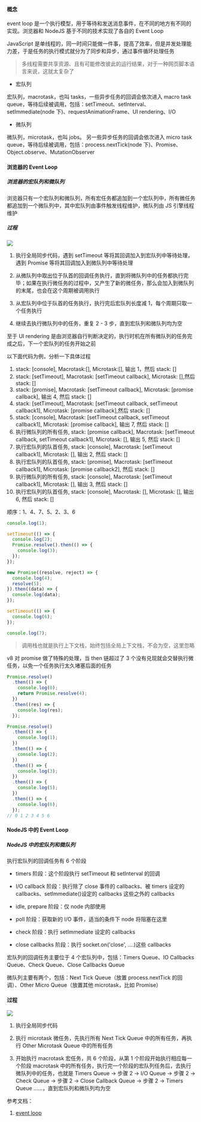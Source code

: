 #### 概念

event loop 是一个执行模型，用于等待和发送消息事件，在不同的地方有不同的实现。浏览器和 NodeJS 基于不同的技术实现了各自的 Event Loop

JavaScript 是单线程的，同一时间只能做一件事，提高了效率，但是并发处理能力差，于是任务的执行模式就分为了同步和异步，通过事件循环处理任务

> 多线程需要共享资源、且有可能修改彼此的运行结果，对于一种网页脚本语言来说，这就太复杂了

- 宏队列

宏队列，macrotask，也叫 tasks，一些异步任务的回调会依次进入 macro task queue，等待后续被调用，包括：setTimeout、setInterval、setImmediate(node 下)、requestAnimationFrame、UI rendering、I/O

- 微队列

微队列，microtask，也叫 jobs。 另一些异步任务的回调会依次进入 micro task queue，等待后续被调用，包括：process.nextTick(node 下)、Promise、Object.observe、MutationObserver

#### 浏览器的 Event Loop

##### 浏览器的宏队列和微队列

浏览器只有一个宏队列和微队列，所有宏任务都追加到一个宏队列中，所有微任务都追加到一个微队列中，其中宏队列由事件触发线程维护，微队列由 JS 引擎线程维护

##### 过程

![](https://segmentfault.com/img/remote/1460000016278118)

1. 执行全局同步代码，遇到 setTimeout 等将其回调加入到宏队列中等待处理，遇到 Promise 等将其回调加入到微队列中等待处理

2. 从微队列中取出位于队首的回调任务执行，直到将微队列中的任务都执行完毕；如果在执行微任务的过程中，又产生了新的微任务，那么会加入到微队列的末尾，也会在这个周期被调用执行

3. 从宏队列中位于队首的任务执行，执行完后宏队列长度减 1，每个周期只取一个任务执行

4. 继续去执行微队列中的任务，重复 2 - 3 步，直到宏队列和微队列均为空

至于 UI rendering 是由浏览器自行判断决定的，执行时机在所有微队列的任务完成之后，下一个宏队列的任务开始之前

以下面代码为例，分析一下具体过程

1. stack: [console], Macrotask:[], Microtask:[], 输出 1，然后 stack: []
2. stack: [setTimeout], Macrotask: [setTimeout callback], Microtask: [],然后 stack: []
3. stack: [promise], Macrotask: [setTimeout callback], Microtask: [promise callback], 输出 4, 然后 stack: []
4. stack: [setTimeout], Macrotask: [setTimeout callback, setTimeout callback1], Microtask: [promise callback],然后 stack: []
5. stack: [console], Macrotask: [setTimeout callback, setTimeout callback1], Microtask: [promise callback], 输出 7, 然后 stack: []
6. 执行微队列的所有任务, stack: [promise callback], Macrotask: [setTimeout callback, setTimeout callback1], Microtask: [], 输出 5, 然后 stack: []
7. 执行宏队列的队首任务, stack: [console], Macrotask: [setTimeout callback1], Microtask: [], 输出 2, 然后 stack: []
8. 执行宏队列的队首任务, stack: [promise], Macrotask: [setTimeout callback1], Microtask: [promise callback2], 然后 stack: []
9. 执行微队列的所有任务, stack: [console], Macrotask: [setTimeout callback1], Microtask: [], 输出 3, 然后 stack: []
10. 执行宏队列的队首任务, stack: [console], Macrotask: [], Microtask: [], 输出 6, 然后 stack: []

顺序：1、4、7、5、2、3、6

```js
console.log(1);

setTimeout(() => {
  console.log(2);
  Promise.resolve().then(() => {
    console.log(3);
  });
});

new Promise((resolve, reject) => {
  console.log(4);
  resolve(5);
}).then((data) => {
  console.log(data);
});

setTimeout(() => {
  console.log(6);
});

console.log(7);
```

> 调用栈也就是执行上下文栈，始终包括全局上下文栈，不会为空，这里忽略

v8 对 promise 做了特殊的处理，当 then 链超过了 3 个没有兑现就会交替执行微任务，以免一个任务执行太久堵塞后面的任务

```js
Promise.resolve()
  .then(() => {
    console.log(0);
    return Promise.resolve(4);
  })
  .then((res) => {
    console.log(res);
  });

Promise.resolve()
  .then(() => {
    console.log(1);
  })
  .then(() => {
    console.log(2);
  })
  .then(() => {
    console.log(3);
  })
  .then(() => {
    console.log(5);
  })
  .then(() => {
    console.log(6);
  });
// 0 1 2 3 4 5 6
```

#### NodeJS 中的 Event Loop

##### NodeJS 中的宏队列和微队列

执行宏队列的回调任务有 6 个阶段

- timers 阶段：这个阶段执行 setTimeout 和 setInterval 的回调

- I/O callback 阶段：执行除了 close 事件的 callbacks、被 timers 设定的 callbacks、setImmediate()设定的 callbacks 这些之外的 callbacks

- idle, prepare 阶段：仅 node 内部使用

- poll 阶段：获取新的 I/O 事件，适当的条件下 node 将阻塞在这里

- check 阶段：执行 setImmediate 设定的 callbacks

- close callbacks 阶段：执行 socket.on('close', ....)这些 callbacks

宏队列的回调任务主要位于 4 个宏队列中，包括：Timers Queue、IO Callbacks Queue、Check Queue、Close Callbacks Queue

微队列主要有两个，包括：Next Tick Queue（放置 process.nextTick 的回调）、Other Micro Queue（放置其他 microtask，比如 Promise）

#### 过程

![](https://segmentfault.com/img/remote/1460000016278121)

1. 执行全局同步代码

2. 执行 microtask 微任务，先执行所有 Next Tick Queue 中的所有任务，再执行 Other Microtask Queue 中的所有任务

3. 开始执行 macrotask 宏任务，共 6 个阶段，从第 1 个阶段开始执行相应每一个阶段 macrotask 中的所有任务，执行完一个阶段的宏队列任务后，去执行微队列中的任务，也就是 Timers Queue -> 步骤 2 -> I/O Queue -> 步骤 2 -> Check Queue -> 步骤 2 -> Close Callback Queue -> 步骤 2 -> Timers Queue ......，直到宏队列和微队列均为空

参考文档：

1. [event loop](https://segmentfault.com/a/1190000016278115)
